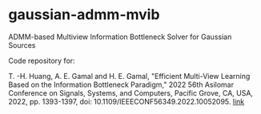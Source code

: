 # gaussian-admm-mvib
ADMM-based Multiview Information Bottleneck Solver for Gaussian Sources

Code repository for:

T. -H. Huang, A. E. Gamal and H. E. Gamal, "Efficient Multi-View Learning Based on the Information Bottleneck Paradigm," 2022 56th Asilomar Conference on Signals, Systems, and Computers, Pacific Grove, CA, USA, 2022, pp. 1393-1397, doi: 10.1109/IEEECONF56349.2022.10052095. [link](https://ieeexplore.ieee.org/document/10052095)

